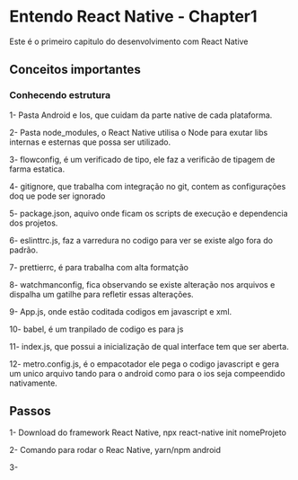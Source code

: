 # Entendo React Native - Chapter1

Este é o primeiro capitulo do desenvolvimento com React Native

## Conceitos importantes

### Conhecendo estrutura 


1- Pasta Android e Ios, que cuidam da parte native de cada plataforma.

2- Pasta node_modules, o React Native utilisa o Node para exutar libs internas e esternas que possa ser utilizado.

3- flowconfig, é um verificado de tipo, ele faz a verificão de tipagem de farma estatica.

4- gitignore, que trabalha com integração no git, contem as configurações doq ue pode ser ignorado

5- package.json, aquivo onde ficam os scripts de execução e dependencia dos projetos.

6- eslinttrc.js, faz a varredura no codigo para ver se existe algo fora do padrão.

7- prettierrc, é para trabalha com alta formatção 

8- watchmanconfig, fica observando se existe alteração nos arquivos e dispalha um gatilhe para refletir essas alterações.

9- App.js, onde estão coditada codigos em javascript e xml.

10- babel, é um tranpilado de codigo es para js

11- index.js, que possui a inicialização de qual interface tem que ser aberta.

12- metro.config.js, é o empacotador ele pega o codigo javascript e gera um unico arquivo tando para o android como para o ios seja compeendido nativamente.


## Passos

1- Download do framework React Native, npx react-native init nomeProjeto

2- Comando para rodar o Reac Native, yarn/npm android

3- 